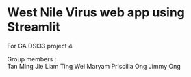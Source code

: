 # West Nile Virus web app using Streamlit
For GA DSI33 project 4

Group members : 
<br>
Tan Ming Jie
Liam Ting Wei
Maryam
Priscilla Ong
Jimmy Ong



